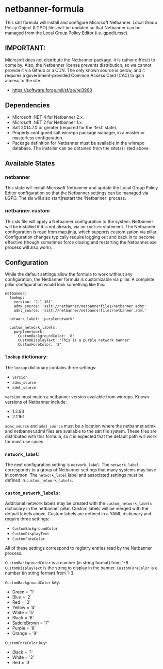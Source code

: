 # netbanner-formula

This salt formula will install and configure Microsoft Netbanner. Local Group 
Policy Object (LGPO) files will be updated so that Netbanner can be managed 
from the Local Group Policy Editor (i.e. gpedit.msc).

## IMPORTANT:

Microsoft does not distribute the Netbanner package. It is rather difficult
to come by. Also, the Netbanner license prevents distribution, so we cannot 
provide it via Github or a CDN. The only known source is below, and it 
requires a government-provided Common Access Card (CAC) to gain access to the 
site.

- https://software.forge.mil/sf/go/rel3968

## Dependencies

- Microsoft .NET 4 for Netbanner 2.x.
- Microsoft .NET 2 for Netbanner 1.x.
- Salt 2014.7.0 or greater (required for the 'test' state).
- Properly configured salt winrepo package manager, in a master or 
masterless configuration.
- Package definition for Netbanner must be available in the winrepo 
database. The installer can be obtained from the site(s) listed above.

## Available States

### netbanner

This state will install Microsoft Netbanner and update the Local Group Policy 
Editor configuration so that the Netbanner settings can be managed via LGPO. 
The sls will also start|restart the 'Netbanner' process.

### netbanner.custom

This sls file will apply a Netbanner configuration to the system. Netbanner
will be installed if it is not already, via an `include` statement. The 
Netbanner configuration is read from map.jinja, which supports customization 
via pillar. Configuration changes typically require logging out and back in
to become effective (though sometimes force closing and restarting the 
Netbanner.exe process will also work).

## Configuration

While the default settings allow the formula to work without any configuration,
the Netbanner formula is customizable via pillar. A complete pillar 
configuration would look something like this:

```
netbanner:
  lookup:
	version: '2.1.161' 
	admx_source: 'salt://netbanner/netbannerfiles/netbanner.admx'
	adml_source: 'salt://netbanner/netbannerfiles/netbanner.adml'

  network_label: 'purplenetwork'

  custom_network_labels:
	purplenetwork:
	  CustomBackgroundColor: '8'
	  CustomDisplayText: 'This is a purple network banner'
	  CustomForeColor: '2'
```

### `lookup` dictionary:

The `lookup` dictionary contains three settings:
- `version`
- `admx_source`
- `adml_source`

`version` must match a netbanner version available from winrepo. Known
versions of Netbanner include:

- 1.3.93
- 2.1.161

`admx_source` and `adml_source` must be a location where the netbanner.admx 
and netbanner.adml files are available to the salt file system. These files 
are distributed with this formula, so it is expected that the default path 
will work for most use cases.

### `network_label`:

The next configuration setting is `network_label`. The `network_label`
corresponds to a group of Netbanner settings that many systems may have in
common. The `network_label` label and associated settings must be defined in 
`custom_network_labels`.

### `custom_network_labels`:

Additional network labels may be created with the `custom_network_labels`
dictionary in the netbanner pillar. Custom labels will be merged with the 
default labels above. Custom labels are defined in a YAML dictionary and 
require three settings:

- `CustomBackgroundColor`
- `CustomDisplayText`
- `CustomForeColor`

All of these settings correspond to registry entries read by the Netbanner
process.

`CustomBackgroundColor` is a number (in string format) from 1-9. 
`CustomDisplayText` is the string to display in the banner. `CustomForeColor` 
is a number (in string format) from 1-3.

`CustomBackgroundColor` key:

- Green       = '1'
- Blue        = '2'
- Red         = '3'
- Yellow      = '4'
- White       = '5'
- Black       = '6'
- SaddleBrown = '7'
- Purple      = '8'
- Orange      = '9'

`CustomForeColor` key:

- Black       = '1'
- White       = '2'
- Red         = '3'
